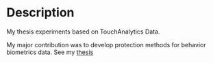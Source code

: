 # Description

My thesis experiments based on TouchAnalytics Data.

My major contribution was to develop protection methods for behavior biometrics data. See my [thesis](http://repositorio.ufrn.br:8080/jspui/bitstream/123456789/21418/1/MarceloDamascenoDeMelo_TESE.pdf)
